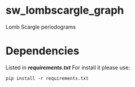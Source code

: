 # sw_lombscargle_graph

Lomb Scargle periodograms

# Dependencies

Listed in ***requirements.txt*** For install it please use:

```
pip install -r requirements.txt
```